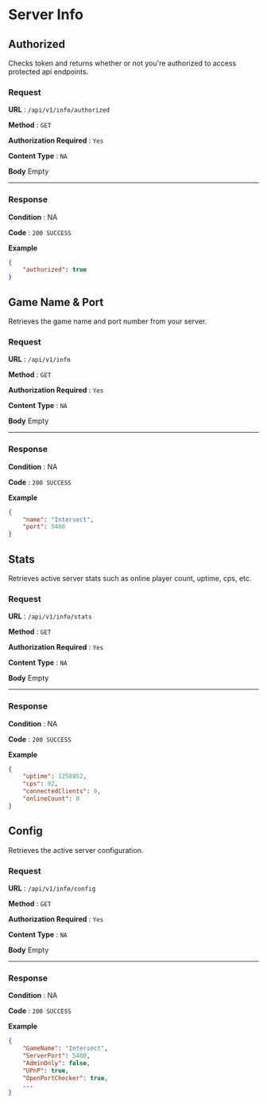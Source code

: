 # Server Info

## Authorized

Checks token and returns whether or not you're authorized to access protected api endpoints.

### Request

**URL** : `/api/v1/info/authorized`

**Method** : `GET`

**Authorization Required** : `Yes`

**Content Type** : `NA`

**Body**
Empty

---

### Response

**Condition** : NA

**Code** : `200 SUCCESS`

**Example**

```json
{
	"authorized": true
}
```

## Game Name & Port

Retrieves the game name and port number from your server.

### Request

**URL** : `/api/v1/info`

**Method** : `GET`

**Authorization Required** : `Yes`

**Content Type** : `NA`

**Body**
Empty

---

### Response

**Condition** : NA

**Code** : `200 SUCCESS`

**Example**

```json
{
	"name": "Intersect",
	"port": 5400
}
```

## Stats

Retrieves active server stats such as online player count, uptime, cps, etc.

### Request

**URL** : `/api/v1/info/stats`

**Method** : `GET`

**Authorization Required** : `Yes`

**Content Type** : `NA`

**Body**
Empty

---

### Response

**Condition** : NA

**Code** : `200 SUCCESS`

**Example**

```json
{
	"uptime": 1258852,
	"cps": 92,
	"connectedClients": 0,
	"onlineCount": 0
}
```


## Config

Retrieves the active server configuration.

### Request

**URL** : `/api/v1/info/config`

**Method** : `GET`

**Authorization Required** : `Yes`

**Content Type** : `NA`

**Body**
Empty

---

### Response

**Condition** : NA

**Code** : `200 SUCCESS`

**Example**

```json
{
	"GameName": "Intersect",
	"ServerPort": 5400,
	"AdminOnly": false,
	"UPnP": true,
	"OpenPortChecker": true,
	...
}
```